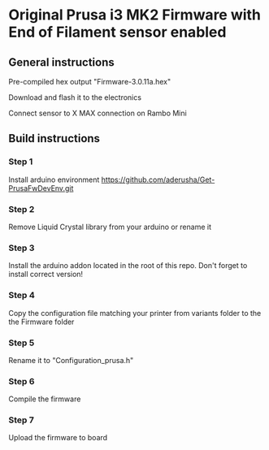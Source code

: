 # Original Prusa i3 MK2 Firmware with End of Filament sensor enabled

## General instructions

Pre-compiled hex output "Firmware-3.0.11a.hex"

Download and flash it to the electronics

Connect sensor to X MAX connection on Rambo Mini

## Build instructions

### Step 1

Install arduino environment
https://github.com/aderusha/Get-PrusaFwDevEnv.git

### Step 2

Remove Liquid Crystal library from your arduino or rename it

### Step 3

Install the arduino addon located in the root of this repo. Don't forget to install correct version!

### Step 4

Copy the configuration file matching your printer from variants folder to the the Firmware folder

### Step 5

Rename it to "Configuration_prusa.h"

### Step 6

Compile the firmware

### Step 7

Upload the firmware to board





